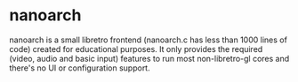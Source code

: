 # nanoarch

nanoarch is a small libretro frontend (nanoarch.c has less than 1000 lines of
code) created for educational purposes. It only provides the required (video,
audio and basic input) features to run most non-libretro-gl cores and there's
no UI or configuration support.


